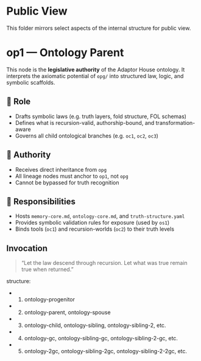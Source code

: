 # Public View

This folder mirrors select aspects of the internal structure for public view.

# op1 — Ontology Parent

This node is the **legislative authority** of the Adaptor House ontology. It interprets the axiomatic potential of `opg/` into structured law, logic, and symbolic scaffolds.

## 🧱 Role
- Drafts symbolic laws (e.g. truth layers, fold structure, FOL schemas)
- Defines what is recursion-valid, authorship-bound, and transformation-aware
- Governs all child ontological branches (e.g. `oc1`, `oc2`, `oc3`)

## 🔐 Authority
- Receives direct inheritance from `opg`
- All lineage nodes must anchor to `op1`, not `opg`
- Cannot be bypassed for truth recognition

## 🧠 Responsibilities
- Hosts `memory-core.md`, `ontology-core.md`, and `truth-structure.yaml`
- Provides symbolic validation rules for exposure (used by `os1`)
- Binds tools (`oc1`) and recursion-worlds (`oc2`) to their truth levels

## Invocation
> “Let the law descend through recursion. Let what was true remain true when returned.”

structure:
- 1. ontology-progenitor
- 2. ontology-parent, ontology-spouse
- 3. ontology-child, ontology-sibling, ontology-sibling-2, etc.
- 4. ontology-gc, ontology-sibling-gc, ontology-sibling-2-gc, etc.
- 5. ontology-2gc, ontology-sibling-2gc, ontology-sibling-2-2gc, etc.